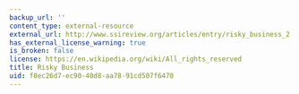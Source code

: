 ```yaml
---
backup_url: ''
content_type: external-resource
external_url: http://www.ssireview.org/articles/entry/risky_business_2
has_external_license_warning: true
is_broken: false
license: https://en.wikipedia.org/wiki/All_rights_reserved
title: Risky Business
uid: f8ec26d7-ec90-40d8-aa78-91cd507f6470
---
```

